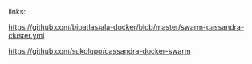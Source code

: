 links:

https://github.com/bioatlas/ala-docker/blob/master/swarm-cassandra-cluster.yml

https://github.com/sukolupo/cassandra-docker-swarm
